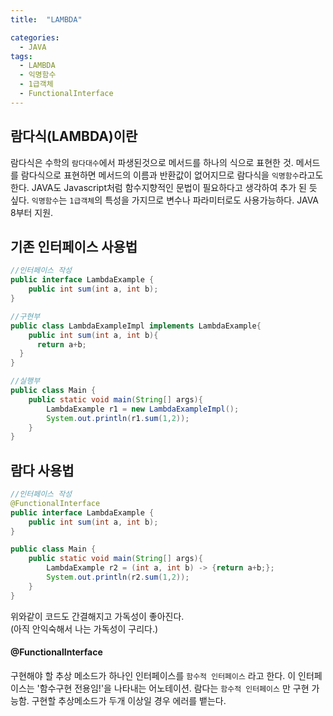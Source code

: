 ```yaml
---
title:  "LAMBDA"

categories:
  - JAVA
tags:
  - LAMBDA
  - 익명함수
  - 1급객체
  - FunctionalInterface
---
```


## 람다식(LAMBDA)이란
람다식은 수학의 `람다대수`에서 파생된것으로 메서드를 하나의 식으로 표현한 것.
메서드를 람다식으로 표현하면 메서드의 이름과 반환값이 없어지므로 람다식을 `익명함수`라고도 한다.
JAVA도 Javascript처럼 함수지향적인 문법이 필요하다고 생각하여 추가 된 듯 싶다.
`익명함수`는 `1급객체`의 특성을 가지므로 변수나 파라미터로도 사용가능하다.
JAVA 8부터 지원.

## 기존 인터페이스 사용법
```JAVA
//인터페이스 작성
public interface LambdaExample {
    public int sum(int a, int b);
}
```
```JAVA
//구현부
public class LambdaExampleImpl implements LambdaExample{
    public int sum(int a, int b){
      return a+b;
  }
}
```
```JAVA
//실행부
public class Main {
    public static void main(String[] args){
        LambdaExample r1 = new LambdaExampleImpl();
        System.out.println(r1.sum(1,2));
    }
}
```

## 람다 사용법
```JAVA
//인터페이스 작성
@FunctionalInterface
public interface LambdaExample {
    public int sum(int a, int b);
}
```
```JAVA
public class Main {
    public static void main(String[] args){
        LambdaExample r2 = (int a, int b) -> {return a+b;};
        System.out.println(r2.sum(1,2));
    }
}
```
위와같이 코드도 간결해지고 가독성이 좋아진다.  
(아직 안익숙해서 나는 가독성이 구리다.)

####  @FunctionalInterface

구현해야 할 추상 메소드가 하나인 인터페이스를 `함수적 인터페이스` 라고 한다.
이 인터페이스는 '함수구현 전용임!'을 나타내는 어노테이션.
람다는 `함수적 인터페이스` 만 구현 가능함.
구현할 추상메소드가 두개 이상일 경우 에러를 뱉는다.
